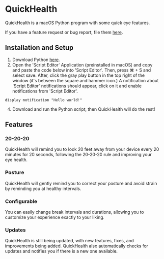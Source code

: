 # QuickHealth
QuickHealth is a macOS Python program with some quick eye features.

If you have a feature request or bug report, file them [here](https://github.com/HeyBilly9/QuickHealth/issues/new).
## Installation and Setup
1. Download Python [here](https://www.python.org/downloads/).
2. Open the 'Script Editor' Application (preinstalled in macOS) and copy and paste the code below into 'Script Editor'. Then, press ⌘ + S and select save. After, click the gray play button in the top right of the window (it's between the square and hammer icon.) A notification about 'Script Editor' notifications should appear, click on it and enable notifications from 'Script Editor'.
```
display notification "Hello world!"
```
4. Download and run the Python script, then QuickHealth will do the rest!
## Features
### 20-20-20
QuickHealth will remind you to look 20 feet away from your device every 20 minutes for 20 seconds, following the 20-20-20 rule and improving your eye health.
### Posture
QuickHealth will gently remind you to correct your posture and avoid strain by reminding you at healthy intervals.
### Configurable
You can easily change break intervals and durations, allowing you to customize your experience exactly to your liking.
### Updates
QuickHealth is still being updated, with new features, fixes, and improvements being added. QuickHealth also automatically checks for updates and notifies you if there is a new one available.
